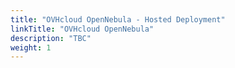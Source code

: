 ```yaml
---
title: "OVHcloud OpenNebula - Hosted Deployment"
linkTitle: "OVHcloud OpenNebula"
description: "TBC"
weight: 1
---
```

